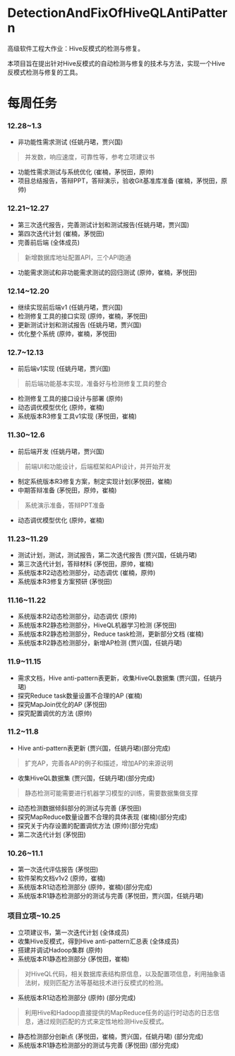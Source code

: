 # DetectionAndFixOfHiveQLAntiPattern
高级软件工程大作业：Hive反模式的检测与修复。

本项目旨在提出针对Hive反模式的自动检测与修复的技术与方法，实现一个Hive反模式检测与修复的工具。
# 每周任务
### 12.28~1.3
* 非功能性需求测试 (任姚丹珺，贾兴国)
> 并发数，响应速度，可靠性等，参考立项建议书
* 功能性需求测试与系统优化 (崔楠，茅悦田，原帅)
* 项目总结报告，答辩PPT，答辩演示，验收Git基准库准备 (崔楠，茅悦田，原帅)
### 12.21~12.27
* 第三次迭代报告，完善测试计划和测试报告(任姚丹珺，贾兴国)
* 第四次迭代计划 (崔楠，茅悦田)
* 完善前后端 (全体成员)
> 新增数据库地址配置API，三个API跑通
* 功能需求测试和非功能需求测试的回归测试 (原帅，崔楠，茅悦田)
### 12.14~12.20
* 继续实现前后端v1 (任姚丹珺，贾兴国)
* 检测修复工具的接口实现 (原帅，崔楠，茅悦田)
* 更新测试计划和测试报告 (任姚丹珺，贾兴国)
* 优化整个系统  (原帅，崔楠，茅悦田)
### 12.7~12.13
* 前后端v1实现 (任姚丹珺，贾兴国)
> 前后端功能基本实现，准备好与检测修复工具的整合
* 检测修复工具的接口设计与部署 (原帅)
* 动态调优模型优化 (原帅，崔楠)
* 系统版本R3修复工具v1实现 (茅悦田，崔楠)
### 11.30~12.6
* 前后端开发 (任姚丹珺，贾兴国)
> 前端UI和功能设计，后端框架和API设计，并开始开发
* 制定系统版本R3修复方案，制定实现计划(茅悦田，崔楠)
* 中期答辩准备 (茅悦田，原帅，崔楠)
> 系统演示准备，答辩PPT准备
* 动态调优模型优化 (原帅，崔楠)
### 11.23~11.29
* 测试计划，测试，测试报告，第二次迭代报告 (贾兴国，任姚丹珺)
* 第三次迭代计划，答辩材料 (茅悦田，原帅，崔楠)
* 系统版本R2动态检测部分，动态调优 (崔楠，原帅)
* 系统版本R3修复方案预研 (茅悦田)
### 11.16~11.22
* 系统版本R2动态检测部分，动态调优 (原帅)
* 系统版本R2静态检测部分，HiveQL机器学习检测 (茅悦田)
* 系统版本R2静态检测部分，Reduce task检测，更新部分文档 (崔楠)
* 系统版本R2静态检测部分，新增AP检测 (贾兴国，任姚丹珺)
### 11.9~11.15
* 需求文档，Hive anti-pattern表更新，收集HiveQL数据集 (贾兴国，任姚丹珺)
* 探究Reduce task数量设置不合理的AP (崔楠)
* 探究MapJoin优化的AP (茅悦田)
* 探究配置调优的方法 (原帅)
### 11.2~11.8
* Hive anti-pattern表更新 (贾兴国，任姚丹珺)(部分完成)
> 扩充AP，完善各AP的例子和描述，增加AP的来源说明
* 收集HiveQL数据集 (贾兴国，任姚丹珺)(部分完成)
> 静态检测可能需要进行机器学习模型的训练，需要数据集做支撑
* 动态检测数据倾斜部分的测试与完善 (茅悦田)
* 探究MapReduce数量设置不合理的具体表现 (崔楠)(部分完成)
* 探究关于内存设置的配置调优方法 (原帅)(部分完成)
* 第二次迭代计划 (茅悦田)
### 10.26~11.1
* 第一次迭代评估报告 (茅悦田)
* 软件架构文档v1v2 (原帅，崔楠)
* 系统版本R1动态检测部分 (原帅，崔楠)(部分完成)
* 系统版本R1静态检测部分的测试与完善 (茅悦田，贾兴国，任姚丹珺)
### 项目立项~10.25
* 立项建议书，第一次迭代计划 (全体成员)
* 收集Hive反模式，得到Hive anti-pattern汇总表 (全体成员)
* 搭建并调试Hadoop集群 (原帅)
* 系统版本R1静态检测部分 (茅悦田，崔楠)
> 对HiveQL代码，相关数据库表结构原信息，以及配置项信息，利用抽象语法树，规则匹配方法等基础技术进行反模式的检测。
* 系统版本R1动态检测部分 (原帅) (部分完成)
> 利用Hive和Hadoop直接提供的MapReduce任务的运行时动态的日志信息，通过规则匹配的方式来定性地检测Hive反模式。
* 静态检测部分创新点 (茅悦田，崔楠，贾兴国，任姚丹珺) (部分完成)
* 系统版本R1静态检测部分的测试与完善 (茅悦田) (部分完成)

